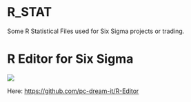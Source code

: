 # R_STAT
Some R Statistical Files used for Six Sigma projects or trading. 


# R Editor for Six Sigma
<img src="https://media.giphy.com/media/31UKg4eomVj2jmXlBV/giphy.gif"  align="center">

Here: https://github.com/pc-dream-it/R-Editor

